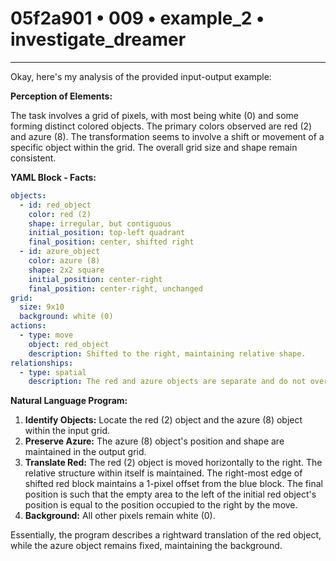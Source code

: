 # 05f2a901 • 009 • example_2 • investigate_dreamer

---
Okay, here's my analysis of the provided input-output example:

**Perception of Elements:**

The task involves a grid of pixels, with most being white (0) and some forming distinct colored objects. The primary colors observed are red (2) and azure (8). The transformation seems to involve a shift or movement of a specific object within the grid. The overall grid size and shape remain consistent.

**YAML Block - Facts:**



```yaml
objects:
  - id: red_object
    color: red (2)
    shape: irregular, but contiguous
    initial_position: top-left quadrant
    final_position: center, shifted right
  - id: azure_object
    color: azure (8)
    shape: 2x2 square
    initial_position: center-right
    final_position: center-right, unchanged
grid:
  size: 9x10
  background: white (0)
actions:
  - type: move
    object: red_object
    description: Shifted to the right, maintaining relative shape.
relationships:
  - type: spatial
    description: The red and azure objects are separate and do not overlap.
```



**Natural Language Program:**

1.  **Identify Objects:** Locate the red (2) object and the azure (8) object within the input grid.
2.  **Preserve Azure:** The azure (8) object's position and shape are maintained in the output grid.
3.  **Translate Red:** The red (2) object is moved horizontally to the right. The relative structure within itself is maintained. The right-most edge of shifted red block maintains a 1-pixel offset from the blue block. The final position is such that the empty area to the left of the initial red object's position is equal to the position occupied to the right by the move.
4.  **Background:** All other pixels remain white (0).

Essentially, the program describes a rightward translation of the red object, while the azure object remains fixed, maintaining the background.

